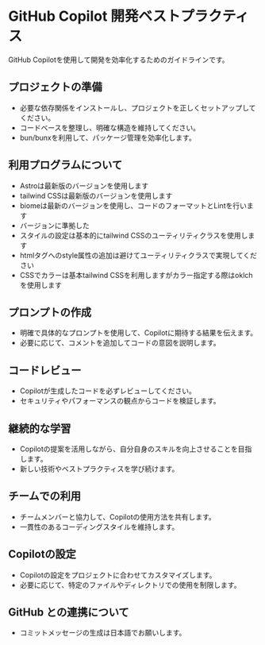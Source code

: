 # GitHub Copilot 開発ベストプラクティス

GitHub Copilotを使用して開発を効率化するためのガイドラインです。

## プロジェクトの準備

- 必要な依存関係をインストールし、プロジェクトを正しくセットアップしてください。
- コードベースを整理し、明確な構造を維持してください。
- bun/bunxを利用して、パッケージ管理を効率化します。

## 利用プログラムについて

- Astroは最新版のバージョンを使用します
- tailwind CSSは最新版のバージョンを使用します
- biomeは最新のバージョンを使用し、コードのフォーマットとLintを行います
- バージョンに準拠した
- スタイルの設定は基本的にtailwind CSSのユーティリティクラスを使用します
- htmlタグへのstyle属性の追加は避けてユーティリティクラスで実現してください
- CSSでカラーは基本tailwind CSSを利用しますがカラー指定する際はoklchを使用します

## プロンプトの作成

- 明確で具体的なプロンプトを使用して、Copilotに期待する結果を伝えます。
- 必要に応じて、コメントを追加してコードの意図を説明します。

## コードレビュー

- Copilotが生成したコードを必ずレビューしてください。
- セキュリティやパフォーマンスの観点からコードを検証します。

## 継続的な学習

- Copilotの提案を活用しながら、自分自身のスキルを向上させることを目指します。
- 新しい技術やベストプラクティスを学び続けます。

## チームでの利用

- チームメンバーと協力して、Copilotの使用方法を共有します。
- 一貫性のあるコーディングスタイルを維持します。

## Copilotの設定

- Copilotの設定をプロジェクトに合わせてカスタマイズします。
- 必要に応じて、特定のファイルやディレクトリでの使用を制限します。

## GitHub との連携について

- コミットメッセージの生成は日本語でお願いします。
